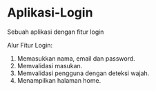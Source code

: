 # Aplikasi-Login
Sebuah aplikasi dengan fitur login

Alur Fitur Login:
  1. Memasukkan nama, email dan password.
  2. Memvalidasi masukan.
  3. Memvalidasi pengguna dengan deteksi wajah.
  4. Menampilkan halaman home.
